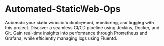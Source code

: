 # Automated-StaticWeb-Ops
Automate your static website's deployment, monitoring, and logging with this project. Discover a seamless CI/CD pipeline using Jenkins, Docker, and Git. Gain real-time insights into performance through Prometheus and Grafana, while efficiently managing logs using Fluentd. 
